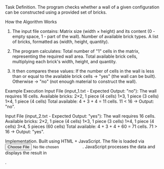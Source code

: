 Task Definition.
The program checks whether a wall of a given configuration can be constructed using a provided set of bricks.

How the Algorithm Works

1. The input file contains:
Matrix size (width × height) and its content (0 - empty space, 1 - part of the wall).
Number of available brick types.
A list of bricks, formatted as (width, height, quantity).

2. The program calculates:
Total number of "1" cells in the matrix, representing the required wall area.
Total available brick cells, multiplying each brick's width, height, and quantity.

3. It then compares these values:
If the number of cells in the wall is less than or equal to the available brick cells → "yes" (the wall can be built).
Otherwise → "no" (not enough material to construct the wall).

Example Execution
Input File (input_1.txt - Expected Output: "no"):
The wall requires 16 cells.
Available bricks:
2×2, 1 piece (4 cells)
1×3, 1 piece (3 cells)
1×4, 1 piece (4 cells)
Total available: 4 + 3 + 4 = 11 cells.
11 < 16 → Output: "no".

Input File (input_2.txt - Expected Output: "yes"):
The wall requires 16 cells.
Available bricks:
2×2, 1 piece (4 cells)
1×3, 1 piece (3 cells)
1×4, 1 piece (4 cells)
3×4, 5 pieces (60 cells)
Total available: 4 + 3 + 4 + 60 = 71 cells.
71 > 16 → Output: "yes".

Implementation.
Built using HTML + JavaScript.
The file is loaded via <input type="file">.
JavaScript processes the data and displays the result in <p id="output">.
